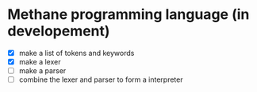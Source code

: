 # Methane programming language (in developement)

- [x] make a list of tokens and keywords
- [x] make a lexer
- [ ] make a parser
- [ ] combine the lexer and parser to form a interpreter
